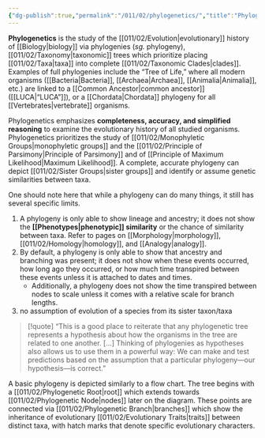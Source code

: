 ```yaml
---
{"dg-publish":true,"permalink":"/011/02/phylogenetics/","title":"Phylogenetics","tags":["BIOL422"],"noteIcon":"fallback","created":"2024-09-26T13:45:04.115-07:00","updated":"2024-09-26T15:23:04.169-07:00"}
---
```


**Phylogenetics** is the study of the [[011/02/Evolution\|evolutionary]] history of [[Biology\|biology]] via phylogenies (*sg.* phylogeny), [[011/02/Taxonomy\|taxonomic]] trees which prioritize placing [[011/02/Taxa\|taxa]] into complete [[011/02/Taxonomic Clades\|clades]]. Examples of full phylogenies include the “Tree of Life,” where all modern organisms ([[Bacteria\|Bacteria]], [[Archaea\|Archaea]], [[Animalia\|Animalia]], etc.) are linked to a [[Common Ancestor\|common ancestor]] ([[LUCA\|“LUCA”]]), or a [[Chordata\|Chordata]] phylogeny for all [[Vertebrates\|vertebrate]] organisms.

Phylogenetics emphasizes **completeness, accuracy, and simplified reasoning** to examine the evolutionary history of all studied organisms. Phylogenetics prioritizes the study of [[011/02/Monophyletic Groups\|monophyletic groups]] and the [[011/02/Principle of Parsimony\|Principle of Parsimony]] and of [[Principle of Maximum Likelihood\|Maximum Likelihood]]. A complete, accurate phylogeny can depict [[011/02/Sister Groups\|sister groups]] and identify or assume genetic similarities between taxa.

One should note here that while a phylogeny can do many things, it still has several specific limits.
1. A phylogeny is only able to show lineage and ancestry; it does not show the **[[Phenotypes\|phenotypic]] similarity** or the chance of similarity between taxa. Refer to pages on [[Morphology\|morphology]], [[011/02/Homology\|homology]], and [[Analogy\|analogy]].
2. By default, a phylogeny is only able to show that ancestry and branching was present; it does not show when these events occurred, how long ago they occurred, or how much time transpired between these events unless it is attached to dates and times.
	- Additionally, a phylogeny does not show the time transpired between nodes to scale unless it comes with a relative scale for branch lengths.
3. no assumption of evolution of a species from its sister taxon/taxa

> [!quote] “This is a good place to reiterate that any phylogenetic tree represents a hypothesis about how the organisms in the tree are related to one another. […] Thinking of phylogenies as hypotheses also allows us to use them in a powerful way: We can make and test predictions based on the assumption that a particular phylogeny—our hypothesis—is correct.”

A basic phylogeny is depicted similarly to a flow chart. The tree begins with a [[011/02/Phylogenetic Root\|root]] which extends towards [[011/02/Phylogenetic Node\|nodes]] later on the diagram. These points are connected via [[011/02/Phylogenetic Branch\|branches]] which show the inheritance of evolutionary [[011/02/Evolutionary Traits\|traits]] between distinct taxa, with hatch marks that denote specific evolutionary characters.